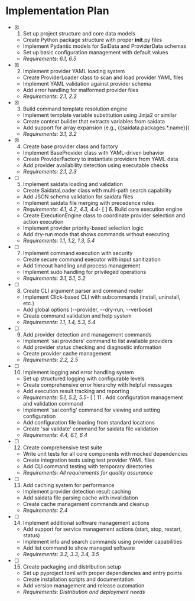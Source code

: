 # Implementation Plan

- [x] 1. Set up project structure and core data models
  - Create Python package structure with proper __init__.py files
  - Implement Pydantic models for SaiData and ProviderData schemas
  - Set up basic configuration management with default values
  - _Requirements: 6.1, 6.5_

- [x] 2. Implement provider YAML loading system
  - Create ProviderLoader class to scan and load provider YAML files
  - Implement YAML validation against provider schema
  - Add error handling for malformed provider files
  - _Requirements: 2.1, 2.2_

- [x] 3. Build command template resolution engine
  - Implement template variable substitution using Jinja2 or similar
  - Create context builder that extracts variables from saidata
  - Add support for array expansion (e.g., {{saidata.packages.*.name}})
  - _Requirements: 3.1, 3.2_

- [x] 4. Create base provider class and factory
  - Implement BaseProvider class with YAML-driven behavior
  - Create ProviderFactory to instantiate providers from YAML data
  - Add provider availability detection using executable checks
  - _Requirements: 2.1, 2.3_

- [ ] 5. Implement saidata loading and validation
  - Create SaidataLoader class with multi-path search capability
  - Add JSON schema validation for saidata files
  - Implement saidata file merging with precedence rules
  - _Requirements: 4.1, 4.2, 4.3, 4.4_- [ 
] 6. Build core execution engine
  - Create ExecutionEngine class to coordinate provider selection and action execution
  - Implement provider priority-based selection logic
  - Add dry-run mode that shows commands without executing
  - _Requirements: 1.1, 1.2, 1.3, 5.4_

- [ ] 7. Implement command execution with security
  - Create secure command executor with input sanitization
  - Add timeout handling and process management
  - Implement sudo handling for privileged operations
  - _Requirements: 3.1, 5.1, 5.2_

- [ ] 8. Create CLI argument parser and command router
  - Implement Click-based CLI with subcommands (install, uninstall, etc.)
  - Add global options (--provider, --dry-run, --verbose)
  - Create command validation and help system
  - _Requirements: 1.1, 1.4, 5.3, 5.4_

- [ ] 9. Add provider detection and management commands
  - Implement 'sai providers' command to list available providers
  - Add provider status checking and diagnostic information
  - Create provider cache management
  - _Requirements: 2.2, 2.5_

- [ ] 10. Implement logging and error handling system
  - Set up structured logging with configurable levels
  - Create comprehensive error hierarchy with helpful messages
  - Add execution result tracking and reporting
  - _Requirements: 5.1, 5.2, 5.5_- [ ] 11
. Add configuration management and validation command
  - Implement 'sai config' command for viewing and setting configuration
  - Add configuration file loading from standard locations
  - Create 'sai validate' command for saidata file validation
  - _Requirements: 4.4, 6.1, 6.4_

- [ ] 12. Create comprehensive test suite
  - Write unit tests for all core components with mocked dependencies
  - Create integration tests using test provider YAML files
  - Add CLI command testing with temporary directories
  - _Requirements: All requirements for quality assurance_

- [ ] 13. Add caching system for performance
  - Implement provider detection result caching
  - Add saidata file parsing cache with invalidation
  - Create cache management commands and cleanup
  - _Requirements: 2.4_

- [ ] 14. Implement additional software management actions
  - Add support for service management actions (start, stop, restart, status)
  - Implement info and search commands using provider capabilities
  - Add list command to show managed software
  - _Requirements: 3.2, 3.3, 3.4, 3.5_

- [ ] 15. Create packaging and distribution setup
  - Set up pyproject.toml with proper dependencies and entry points
  - Create installation scripts and documentation
  - Add version management and release automation
  - _Requirements: Distribution and deployment needs_